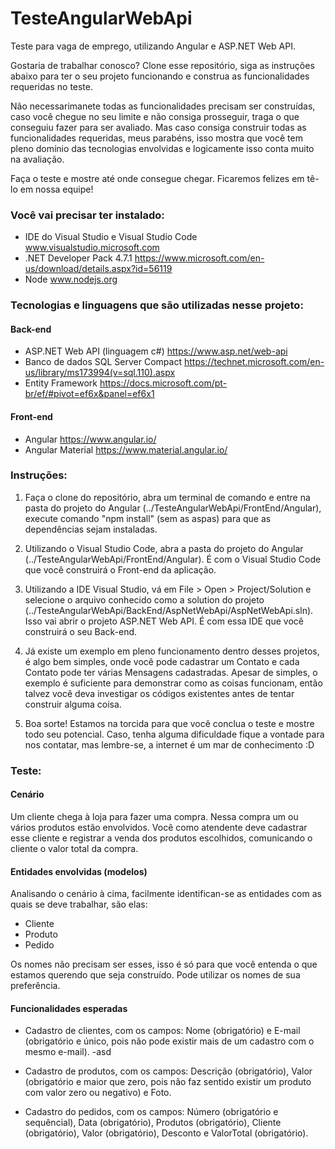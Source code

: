 # TesteAngularWebApi
Teste para vaga de emprego, utilizando Angular e ASP.NET Web API.

Gostaria de trabalhar conosco? Clone esse repositório, siga as instruções abaixo para ter o seu projeto funcionando e construa as funcionalidades requeridas no teste.

Não necessarimanete todas as funcionalidades precisam ser construídas, caso você chegue no seu limite e não consiga prosseguir, traga o que conseguiu fazer para ser avaliado. Mas caso consiga construir todas as funcionalidades requeridas, meus parabéns, isso mostra que você tem pleno domínio das tecnologias envolvidas e logicamente isso conta muito na avaliação.

Faça o teste e mostre até onde consegue chegar. Ficaremos felizes em tê-lo em nossa equipe!


### Você vai precisar ter instalado:

- IDE do Visual Studio e Visual Studio Code www.visualstudio.microsoft.com
- .NET Developer Pack 4.7.1 https://www.microsoft.com/en-us/download/details.aspx?id=56119
- Node www.nodejs.org


### Tecnologias e linguagens que são utilizadas nesse projeto:

#### Back-end
- ASP.NET Web API (linguagem c#) https://www.asp.net/web-api
- Banco de dados SQL Server Compact https://technet.microsoft.com/en-us/library/ms173994(v=sql.110).aspx
- Entity Framework https://docs.microsoft.com/pt-br/ef/#pivot=ef6x&panel=ef6x1

#### Front-end
- Angular https://www.angular.io/
- Angular Material https://www.material.angular.io/


### Instruções:

1. Faça o clone do repositório, abra um terminal de comando e entre na pasta do projeto do Angular (../TesteAngularWebApi/FrontEnd/Angular), execute comando "npm install" (sem as aspas) para que as dependências sejam instaladas.

2. Utilizando o Visual Studio Code, abra a pasta do projeto do Angular (../TesteAngularWebApi/FrontEnd/Angular). É com o Visual Studio Code que você construirá o Front-end da aplicação.

3. Utilizando a IDE Visual Studio, vá em File > Open > Project/Solution e selecione o arquivo conhecido como a solution do projeto (../TesteAngularWebApi/BackEnd/AspNetWebApi/AspNetWebApi.sln). Isso vai abrir o projeto ASP.NET Web API. É com essa IDE que você construirá o seu Back-end.

4. Já existe um exemplo em pleno funcionamento dentro desses projetos, é algo bem simples, onde você pode cadastrar um Contato e cada Contato pode ter várias Mensagens cadastradas. Apesar de simples, o exemplo é suficiente para demonstrar como as coisas funcionam, então talvez você deva investigar os códigos existentes antes de tentar construir alguma coisa.

5. Boa sorte! Estamos na torcida para que você conclua o teste e mostre todo seu potencial. Caso, tenha alguma dificuldade fique a vontade para nos contatar, mas lembre-se, a internet é um mar de conhecimento :D


### Teste:

#### Cenário
Um cliente chega à loja para fazer uma compra. Nessa compra um ou vários produtos estão envolvidos. Você como atendente deve cadastrar esse cliente e registrar a venda dos produtos escolhidos, comunicando o cliente o valor total da compra.

#### Entidades envolvidas (modelos)
Analisando o cenário à cima, facilmente identifican-se as entidades com as quais se deve trabalhar, são elas:
- Cliente
- Produto
- Pedido

Os nomes não precisam ser esses, isso é só para que você entenda o que estamos querendo que seja construído. Pode utilizar os nomes de sua preferência.

#### Funcionalidades esperadas
- Cadastro de clientes, com os campos: Nome (obrigatório) e E-mail (obrigatório e único, pois não pode existir mais de um cadastro com o mesmo e-mail).
  -asd

- Cadastro de produtos, com os campos: Descrição (obrigatório), Valor (obrigatório e maior que zero, pois não faz sentido existir um produto com valor zero ou negativo) e Foto.

- Cadastro do pedidos, com os campos: Número (obrigatório e sequêncial), Data (obrigatório), Produtos (obrigatório), Cliente (obrigatório), Valor (obrigatório), Desconto e ValorTotal (obrigatório).


